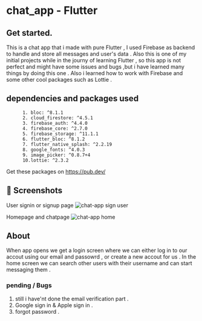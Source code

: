# chat_app - Flutter

## Get started.
This is a chat app that i made with pure Flutter , I used Firebase as backend to handle and store all messages and user's data . 
Also this is one of my initial projects while in the journy of learning Flutter , so this app is not perfect and might have some issues and bugs ,but i have learned many things by doing this one . Also i learned how to work with Firebase  and some other cool packages such as Lottie .

## dependencies and packages used
          1. bloc: ^8.1.1
          2. cloud_firestore: ^4.5.1
          3. firebase_auth: ^4.4.0
          4. firebase_core: ^2.7.0
          5. firebase_storage: ^11.1.1
          6. flutter_bloc: ^8.1.2
          7. flutter_native_splash: ^2.2.19
          8. google_fonts: ^4.0.3
          9. image_picker: ^0.8.7+4
          10.lottie: ^2.3.2
   Get these packages on https://pub.dev/ 
   
   ## 📱 Screenshots 
   
   User signin or signup page
   ![chat-app sign user ](https://user-images.githubusercontent.com/130171990/235055518-e09f1811-1d8d-4650-b336-ee49b350e7b8.jpg)
   
   Homepage and chatpage
   ![chat-app home](https://user-images.githubusercontent.com/130171990/235055598-063a140b-2cd2-42cd-9a75-1987a934a94b.jpg)


 ## About
  When app opens we get a login screen where we can either log in to our accout using our email and passowrd , or create a new accout for us .
  In the home screen we can search other users with their username and can start messaging them . 
  
  ### pending / Bugs
  1. still i have'nt done the email verification part .
  2. Google sign in & Apple sign in .
  3. forgot password .
  
   
